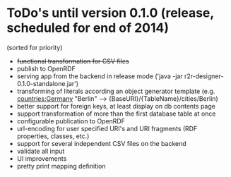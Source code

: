 # ToDo's until version 0.1.0 (release, scheduled for end of 2014)

(sorted for priority)

- ~~functional transformation for CSV files~~
- publish to OpenRDF
- serving app from the backend in release mode ('java -jar r2r-designer-0.1.0-standalone.jar')
- transforming of literals according an object generator template
  (e.g. <countries:Germany> <hasCapital> "Berlin" --> {BaseURI}/{TableName}/cities/Berlin)
- better support for foreign keys, at least display on db contents page
- support transformation of more than the first database table at once
- configurable publication to OpenRDF
- url-encoding for user specified URI's and URI fragments (RDF properties, classes, etc.) 
- support for several independent CSV files on the backend
- validate all input
- UI improvements
- pretty print mapping definition
